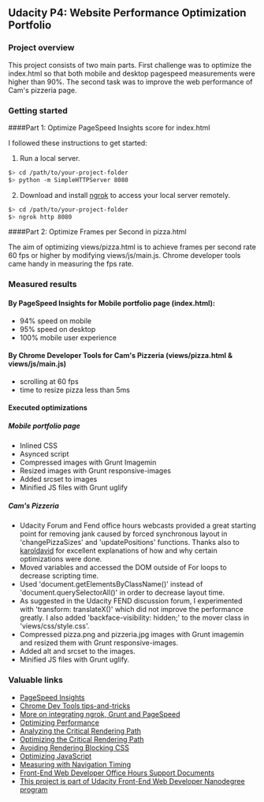 ## Udacity P4: Website Performance Optimization Portfolio

### Project overview

This project consists of two main parts. First challenge was to optimize the index.html so that both mobile and desktop pagespeed measurements were higher than 90%. The second task was to improve the web performance of Cam's pizzeria page.

### Getting started

####Part 1: Optimize PageSpeed Insights score for index.html

I followed these instructions to get started:

1. Run a local server.

  ```bash
  $> cd /path/to/your-project-folder
  $> python -m SimpleHTTPServer 8080
  ```

2. Download and install [ngrok](https://ngrok.com/) to access your local server remotely.

  ``` bash
  $> cd /path/to/your-project-folder
  $> ngrok http 8080
  ```

####Part 2: Optimize Frames per Second in pizza.html

The aim of optimizing views/pizza.html is to achieve frames per second rate 60 fps or higher by modifying views/js/main.js. Chrome developer tools came handy in measuring the fps rate.


### Measured results

#### By PageSpeed Insights for Mobile portfolio page (index.html):
* 94% speed on mobile
* 95% speed on desktop
* 100% mobile user experience

#### By Chrome Developer Tools for Cam's Pizzeria (views/pizza.html & views/js/main.js)
* scrolling at 60 fps
* time to resize pizza less than 5ms

#### Executed optimizations
##### Mobile portfolio page
* Inlined CSS
* Asynced script
* Compressed images with Grunt Imagemin
* Resized images with Grunt responsive-images
* Added srcset to images
* Minified JS files with Grunt uglify

##### Cam's Pizzeria
* Udacity Forum and Fend office hours webcasts provided a great starting point for removing jank caused by forced synchronous layout in 'changePizzaSizes' and 'updatePositions' functions. Thanks also to [karoldavid](https://github.com/karoldavid/website-optimization.git) for excellent explanations of how and why certain optimizations were done.
* Moved variables and accessed the DOM outside of For loops to decrease scripting time.
* Used 'document.getElementsByClassName()' instead of 'document.querySelectorAll()' in order to decrease layout time.
* As suggested in the Udacity FEND discussion forum, I experimented with 'transform: translateX()' which did not improve the performance greatly. I also added 'backface-visibility: hidden;' to the mover class in 'views/css/style.css'.
* Compressed pizza.png and pizzeria.jpg images with Grunt imagemin and resized them with Grunt responsive-images.
* Added alt and srcset to the images.
* Minified JS files with Grunt uglify.


### Valuable links
* [PageSpeed Insights](https://developers.google.com/speed/pagespeed/insights/)
* [Chrome Dev Tools tips-and-tricks](https://developer.chrome.com/devtools/docs/tips-and-tricks)
* [More on integrating ngrok, Grunt and PageSpeed](http://www.jamescryer.com/2014/06/12/grunt-pagespeed-and-ngrok-locally-testing/)
* [Optimizing Performance](https://developers.google.com/web/fundamentals/performance/ "web performance")
* [Analyzing the Critical Rendering Path](https://developers.google.com/web/fundamentals/performance/critical-rendering-path/analyzing-crp.html "analyzing crp")
* [Optimizing the Critical Rendering Path](https://developers.google.com/web/fundamentals/performance/critical-rendering-path/optimizing-critical-rendering-path.html "optimize the crp!")
* [Avoiding Rendering Blocking CSS](https://developers.google.com/web/fundamentals/performance/critical-rendering-path/render-blocking-css.html "render blocking css")
* [Optimizing JavaScript](https://developers.google.com/web/fundamentals/performance/critical-rendering-path/adding-interactivity-with-javascript.html "javascript")
* [Measuring with Navigation Timing](https://developers.google.com/web/fundamentals/performance/critical-rendering-path/measure-crp.html "nav timing api")
* [Front-End Web Developer Office Hours Support Documents](https://github.com/udacity/fend-office-hours.git)
* [This project is part of Udacity Front-End Web Developer Nanodegree program](https://www.udacity.com/course/front-end-web-developer-nanodegree--nd001)


